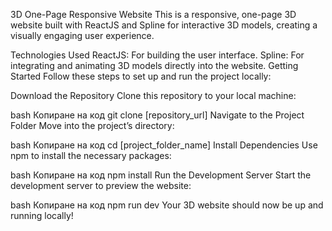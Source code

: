 3D One-Page Responsive Website
This is a responsive, one-page 3D website built with ReactJS and Spline for interactive 3D models, creating a visually engaging user experience.

Technologies Used
ReactJS: For building the user interface.
Spline: For integrating and animating 3D models directly into the website.
Getting Started
Follow these steps to set up and run the project locally:

Download the Repository
Clone this repository to your local machine:

bash
Копиране на код
git clone [repository_url]
Navigate to the Project Folder
Move into the project’s directory:

bash
Копиране на код
cd [project_folder_name]
Install Dependencies
Use npm to install the necessary packages:

bash
Копиране на код
npm install
Run the Development Server
Start the development server to preview the website:

bash
Копиране на код
npm run dev
Your 3D website should now be up and running locally!
